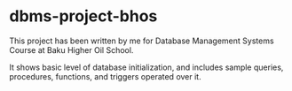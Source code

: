# dbms-project-bhos

This project has been written by me for Database Management Systems Course at Baku Higher Oil School.

It shows basic level of database initialization, and includes sample queries, procedures, functions, and triggers operated over it. 
